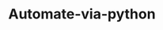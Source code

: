 # Automate-via-python
<!-- here we will take notes while learning automate things using python programming language -->